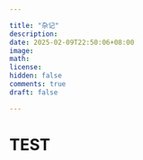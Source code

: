 ```yaml
---

title: "杂记"
description: 
date: 2025-02-09T22:50:06+08:00
image: 
math: 
license: 
hidden: false
comments: true
draft: false

---
```


# TEST